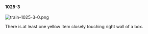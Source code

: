 #### 1025-3
![train-1025-3-0.png](https://github.com/lil-lab/nlvr/raw/master/nlvr/train/images/10/train-1025-3-0.png "train-1025-3-0.png")

There is at least one yellow item closely touching right wall of a box.